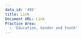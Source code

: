 ```yaml
---
data_id: '495'
title: Link
Document URL: Link
Practice Area:
  - 'Education, Gender and Youth'
---
```


